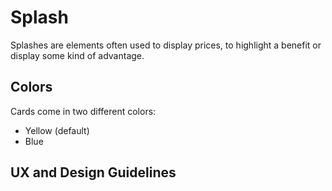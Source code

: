 # Splash
Splashes are elements often used to display prices, to highlight a benefit or display some kind of advantage.

## Colors
Cards come in two different colors:
- Yellow (default)
- Blue

## UX and Design Guidelines
